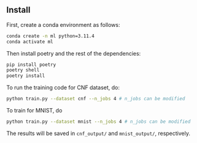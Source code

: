 ## Install

First, create a conda environment as follows:
```bash
conda create -n ml python=3.11.4
conda activate ml
```

Then install poetry and the rest of the dependencies:
```bash
pip install poetry
poetry shell
poetry install
```

To run the training code for CNF dataset, do:
```bash
python train.py --dataset cnf --n_jobs 4 # n_jobs can be modified
```

To train for MNIST, do
```bash
python train.py --dataset mnist --n_jobs 4 # n_jobs can be modified
```

The results will be saved in `cnf_output/` and `mnist_output/`, respectively.
